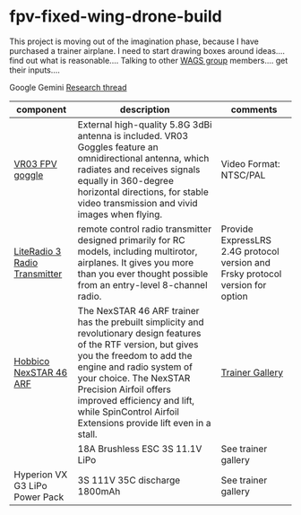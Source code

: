 # fpv-fixed-wing-drone-build

This project is moving out of the imagination phase, because I have purchased a trainer airplane.    I need to start drawing boxes around ideas....    find out what is reasonable....    Talking to other  [WAGS group](https://wmaa-wags.org/a/r/szz/rc/home) members....   get their inputs....    

Google Gemini [Research thread](https://g.co/gemini/share/81f4cfa1813b)

| component                                                                                                  | description                                                                                                                                                                                                                                                                                                                     | comments                                                                       |
| ---------------------------------------------------------------------------------------------------------- | ------------------------------------------------------------------------------------------------------------------------------------------------------------------------------------------------------------------------------------------------------------------------------------------------------------------------------- | ------------------------------------------------------------------------------ |
| [VR03 FPV goggle](https://betafpv.com/products/vr03-fpv-goggles)                                           | External high-quality 5.8G 3dBi antenna is included. VR03 Goggles feature an omnidirectional antenna, which radiates and receives signals equally in 360-degree horizontal directions, for stable video transmission and vivid images when flying.                                                                              | Video Format: NTSC/PAL                                                         |
| [LiteRadio 3 Radio Transmitter](https://betafpv.com/collections/tx/products/literadio-3-radio-transmitter) | remote control radio transmitter designed primarily for RC models, including multirotor, airplanes. It gives you more than you ever thought possible from an entry-level 8-channel radio.                                                                                                                                       | Provide ExpressLRS 2.4G protocol version and Frsky protocol version for option |
| [Hobbico NexSTAR 46 ARF](https://www.hobbyprosdepot.com/product-p/hcaa2025.htm)                            | The NexSTAR 46 ARF trainer has the prebuilt simplicity and revolutionary design features of the RTF version, but gives you the freedom to add the engine and radio system of your choice. The NexSTAR Precision Airfoil offers improved efficiency and lift, while SpinControl Airfoil Extensions provide lift even in a stall. | [Trainer Gallery](Trainer%20Gallery.md)                                        |
|                                                                                                            | 18A Brushless ESC 3S 11.1V LiPo                                                                                                                                                                                                                                                                                                 | See trainer gallery                                                            |
| Hyperion VX G3 LiPo Power Pack                                                                             | 3S 111V 35C discharge 1800mAh                                                                                                                                                                                                                                                                                                   | See trainer gallery                                                            |
